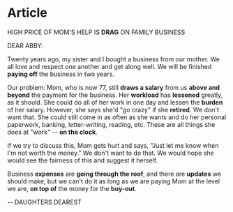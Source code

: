 # Article

HIGH PRICE OF MOM'S HELP IS **DRAG** ON FAMILY BUSINESS

DEAR ABBY:

Twenty years ago, my sister and I bought a business from our mother. We all love and respect one another and get along well. We will be finished **paying off** the business in two years.

Our problem: Mom, who is now 77, still **draws a salary** from us **above and beyond** the payment for the business. Her **workload** has **lessened** greatly, as it should. She could do all of her work in one day and lessen the **burden** of her salary. However, she says she'd "go crazy" if she **retired**. We don't want that. She could still come in as often as she wants and do her personal paperwork, banking, letter-writing, reading, etc. These are all things she does at "work" -- **on the clock**.

If we try to discuss this, Mom gets hurt and says, "Just let me know when I'm not worth the money." We don't want to do that. We would hope she would see the fairness of this and suggest it herself.

Business **expenses** are **going through the roof**, and there are **updates** we should make, but we can't do it as long as we are paying Mom at the level we are, **on top of** the money for the **buy-out**.

\-- DAUGHTERS DEAREST
